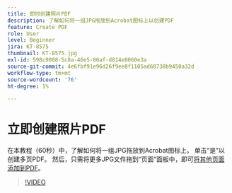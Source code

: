 ```yaml
---
title: 即时创建照片PDF
description: 了解如何将一组JPG拖放到Acrobat图标上以创建PDF
feature: Create PDF
role: User
level: Beginner
jira: KT-8575
thumbnail: KT-8575.jpg
exl-id: 598c9008-5c8a-46e5-86af-d814e8060e3a
source-git-commit: 4e6fbf91e96d26f9ee8f1105ad68738b9450a32d
workflow-type: tm+mt
source-wordcount: '76'
ht-degree: 1%

---
```


# 立即创建照片PDF

在本教程（60秒）中，了解如何将一组JPG拖放到Acrobat图标上。 单击“是”以创建多页PDF。 然后，只需将更多JPG文件拖到“页面”面板中，即可[将其他页面添加到PDF](https://www.adobe.com/acrobat/online/add-pages-to-pdf.html)。

>[!VIDEO](https://video.tv.adobe.com/v/3409557?quality=12&learn=on&hidetitle=true&captions=chi_hans)
